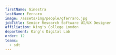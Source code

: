 ```yaml
---
firstName: Ginestra
lastName: Ferraro
image: /assets/img/people/gferraro.jpg
jobTitle: Senior Research Software UI/UX Designer
affiliation: King's College London
department: King's Digital Lab
order: 12
teams:
  - sdt
---
```

